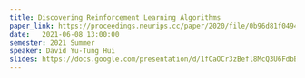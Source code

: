 ```yaml
---
title: Discovering Reinforcement Learning Algorithms
paper_link: https://proceedings.neurips.cc/paper/2020/file/0b96d81f0494fde5428c7aea243c9157-Paper.pdf
date:   2021-06-08 13:00:00
semester: 2021 Summer
speaker: David Yu-Tung Hui
slides: https://docs.google.com/presentation/d/1fCaOCr3zBefl8McQ3U6FdbBoIX73-Rtd2hvrKFPiV-s/edit?usp=sharing
---
```

